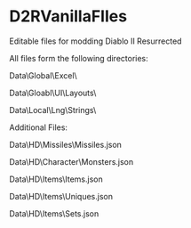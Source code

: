 # D2RVanillaFIles
Editable files for modding Diablo II Resurrected

All files form the following directories:

Data\Global\Excel\

Data\Gloabl\UI\Layouts\

Data\Local\Lng\Strings\




Additional Files:

Data\HD\Missiles\Missiles.json

Data\HD\Character\Monsters.json

Data\HD\Items\Items.json

Data\HD\Items\Uniques.json

Data\HD\Items\Sets.json 
